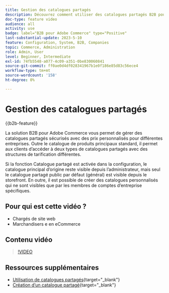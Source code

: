 ```yaml
---
title: Gestion des catalogues partagés
description: Découvrez comment utiliser des catalogues partagés B2B pour gérer des catalogues protégés avec des prix personnalisés pour différentes entreprises.
doc-type: feature video
audience: all
activity: use
badge: label="B2B pour Adobe Commerce" type="Positive"
last-substantial-update: 2023-5-10
feature: Configuration, System, B2B, Companies
topic: Commerce, Administration
role: Admin, User
level: Beginner, Intermediate
exl-id: 74fb5548-a077-4c09-a351-0be830060841
source-git-commit: ff0ae0d4df028341967b1e0f186e85d83c56ece4
workflow-type: tm+mt
source-wordcount: '158'
ht-degree: 0%

---
```


# Gestion des catalogues partagés

{{b2b-feature}}

La solution B2B pour Adobe Commerce vous permet de gérer des catalogues partagés sécurisés avec des prix personnalisés pour différentes entreprises. Outre le catalogue de produits principaux standard, il permet aux clients d’accéder à deux types de catalogues partagés avec des structures de tarification différentes.

Si la fonction Catalogue partagé est activée dans la configuration, le catalogue principal d’origine reste visible depuis l’administrateur, mais seul le catalogue partagé public par défaut (général) est visible depuis le storefront. En outre, il est possible de créer des catalogues personnalisés qui ne sont visibles que par les membres de comptes d’entreprise spécifiques.

## Pour qui est cette vidéo ?

- Chargés de site web
- Marchandisers e en eCommerce

## Contenu vidéo

>[!VIDEO](https://video.tv.adobe.com/v/344446?quality=12&learn=on)

## Ressources supplémentaires

- [Utilisation de catalogues partagés](https://experienceleague.adobe.com/docs/commerce-admin/b2b/shared-catalogs/catalog-shared.html){target="_blank"}
- [Création d’un catalogue partagé](https://experienceleague.adobe.com/docs/commerce-admin/b2b/shared-catalogs/define/catalog-shared-create.html){target="_blank"}
